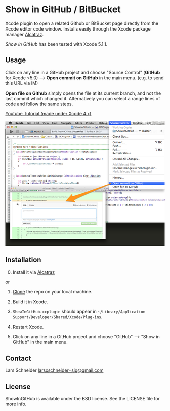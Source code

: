 # Show in GitHub / BitBucket
Xcode plugin to open a related Github or BitBucket page directly from the Xcode editor code window. Installs easily through the Xcode package manager [Alcatraz](http://alcatraz.io/).

*Show in GitHub* has been tested with Xcode 5.1.1.

## Usage

Click on any line in a GitHub project and choose "Source Control" (**GitHub** for Xcode <5.0) --> **Open commit on GitHub** in the main menu. (e.g. to send this URL via IM)

**Open file on Github** simply opens the file at its current branch, and not the last commit which changed it. Alternatively you can select a range lines of code and follow the same steps.

[Youtube Tutorial (made under Xcode 4.x)](https://www.youtube.com/watch?v=dWRjkYk8A6s)

![Screenshot](open_commit_example.png)

## Installation

0. Install it via [Alcatraz](http://alcatraz.io/)

or

1. [Clone](github-mac://openRepo/https://github.com/larsxschneider/ShowInGitHub) the repo on your local machine.

2. Build it in Xcode.

3. `ShowInGitHub.xcplugin` should appear in `~/Library/Application Support/Developer/Shared/Xcode/Plug-ins`.

3. Restart Xcode.

4. Click on any line in a GitHub project and choose "GitHub" --> "Show in GitHub" in the main menu.

## Contact

Lars Schneider <larsxschneider+sig@gmail.com>


## License

ShowInGitHub is available under the BSD license. See the LICENSE file for more info.
